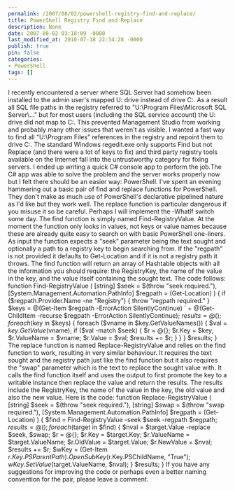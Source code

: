 ```yaml
---
permalink: /2007/08/02/powershell-registry-find-and-replace/
title: PowerShell Registry Find and Replace
description: None
date: 2007-08-02 03:18:09 -0000
last_modified_at: 2010-07-18 22:34:28 -0000
publish: true
pin: false
categories:
- PowerShell
tags: []
---
```

I recently encountered a server where SQL Server had somehow been installed to the admin user's mapped U: drive instead of drive C:. As a result all SQL file paths in the registry referred to "U:\Program Files\Microsoft SQL Server\\..." but for most users (including the SQL service account) the U: drive did not map to C:. This prevented Management Studio from working and probably many other issues that weren't as visible. I wanted a fast way to find all "U:\Program Files" references in the registry and repoint them to drive C:. The standard Windows regedit.exe only supports Find but not Replace (and there were a lot of keys to fix) and third party registry tools available on the Internet fall into the untrustworthy category for fixing servers. I ended up writing a quick C# console app to perform the job.The C# app was able to solve the problem and the server works properly now but I felt there should be an easier way: PowerShell. I've spent an evening hammering out a basic pair of find and replace functions for PowerShell. They don't make as much use of PowerShell's declarative pipelined nature as I'd like but they work well. The replace function is particular dangerous if you misuse it so be careful. Perhaps I will implement the -WhatIf switch some day. The find function is simply named Find-RegistryValue. At the moment the function only looks in values, not keys or value names because these are already quite easy to search on with basic PowerShell one-liners. As input the function expects a "seek" parameter being the text sought and optionally a path to a registry key to begin searching from. If the "regpath" is not provided it defaults to Get-Location and if it is not a registry path it throws. The find function will return an array of Hashtable objects with all the information you should require: the RegistryKey, the name of the value in the key, and the value itself containing the sought text. The code follows: function Find-RegistryValue ( [string] $seek = $(throw "seek required."), [System.Management.Automation.PathInfo] $regpath = (Get-Location) ) { if ($regpath.Provider.Name -ne "Registry") { throw "regpath required." } $keys = @(Get-Item $regpath -ErrorAction SilentlyContinue) ` + @(Get-ChildItem -recurse $regpath -ErrorAction SilentlyContinue); $results = @(); foreach ($key in $keys) { foreach ($vname in $key.GetValueNames()) { $val = $key.GetValue($vname); if ($val -match $seek) { $r = @{}; $r.Key = $key; $r.ValueName = $vname; $r.Value = $val; $results += $r; } } } $results; } The replace function is named Replace-RegistryValue and relies on the find function to work, resulting in very similar behaviour. It requires the text sought and the registry path just like the find function but it also requires the "swap" parameter which is the text to replace the sought value with. It calls the find function itself and uses the output to first promote the key to a writable instance then replace the value and return the results. The results include the RegistryKey, the name of the value in the key, the old value and also the new value. Here is the code: function Replace-RegistryValue ( [string] $seek = $(throw "seek required."), [string] $swap = $(throw "swap required."), [System.Management.Automation.PathInfo] $regpath = (Get-Location) ) { $find = Find-RegistryValue -seek $seek -regpath $regpath; $results = @(); foreach ($target in $find) { $nval = $target.Value -replace $seek, $swap; $r = @{}; $r.Key = $target.Key; $r.ValueName = $target.ValueName; $r.OldValue = $target.Value; $r.NewValue = $nval; $results += $r; $wKey = (Get-Item $r.Key.PSParentPath).OpenSubKey($r.Key.PSChildName, "True"); $wKey.SetValue($target.ValueName, $nval); } $results; } If you have any suggestions for improving the code or perhaps even a better naming convention for the pair, please leave a comment.
